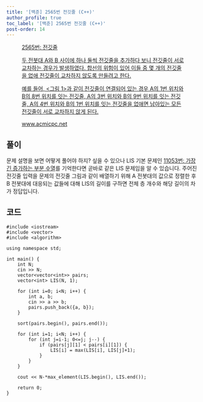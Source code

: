 ```yaml
---
title: '[백준] 2565번 전깃줄 (C++)'
author_profile: true
toc_label: '[백준] 2565번 전깃줄 (C++)'
post-order: 14
---
```


<figure data-ke-type="opengraph"><a href="https://www.acmicpc.net/problem/2565" data-source-url="https://www.acmicpc.net/problem/2565">
<div class="og-image" style="background-image: url('https://drive.google.com/uc?export=view&id=1nCax5mgwtYA82T46I_ntU1afsBBNkrLr');"></div>
<div class="og-text">
<p class="og-title">2565번: 전깃줄</p>
<p class="og-desc">두 전봇대 A와 B 사이에 하나 둘씩 전깃줄을 추가하다 보니 전깃줄이 서로 교차하는 경우가 발생하였다. 합선의 위험이 있어 이들 중 몇 개의 전깃줄을 없애 전깃줄이 교차하지 않도록 만들려고 한다.

예를 들어, &lt;그림 1&gt;과 같이 전깃줄이 연결되어 있는 경우 A의 1번 위치와 B의 8번 위치를 잇는 전깃줄, A의 3번 위치와 B의 9번 위치를 잇는 전깃줄, A의 4번 위치와 B의 1번 위치를 잇는 전깃줄을 없애면 남아있는 모든 전깃줄이 서로 교차하지 않게 된다.</p>
<p class="og-host">www.acmicpc.net</p></div></a></figure>

## 풀이
문제 설명을 보면 어떻게 풀어야 하지? 싶을 수 있으나 LIS 기본 문제인 [11053번: 가장 긴 증가하는 부분 수열]({{site.url}}/algorithm/baekjoon-online-judge/c++/step-by-step/16-dynamic-programming-1/12-cpp/)를 기억한다면 곧바로 같은 LIS 문제임을 알 수 있습니다. 주어진 전깃줄 입력을 문제의 전깃줄 그림과 같이 배열하기 위해 A 전봇대의 값으로 정렬한 후 B 전봇대에 대응되는 값들에 대해 LIS의 길이를 구하면 전체 층 개수와 해당 길이의 차가 정답입니다.

## 코드
```cpp::lineons
#include <iostream>
#include <vector>
#include <algorithm>

using namespace std;

int main() {
    int N;
    cin >> N;
    vector<vector<int>> pairs;
    vector<int> LIS(N, 1);

    for (int i=0; i<N; i++) {
        int a, b;
        cin >> a >> b;
        pairs.push_back({a, b});
    }

    sort(pairs.begin(), pairs.end());

    for (int i=1; i<N; i++) {
        for (int j=i-1; 0<=j; j--) {
            if (pairs[j][1] < pairs[i][1]) {
                LIS[i] = max(LIS[i], LIS[j]+1);
            }
        }
    }
    
    cout << N-*max_element(LIS.begin(), LIS.end());

    return 0;
}
```
